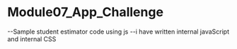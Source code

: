 # Module07_App_Challenge
--Sample student estimator code using js
--i have written internal javaScript and internal CSS
